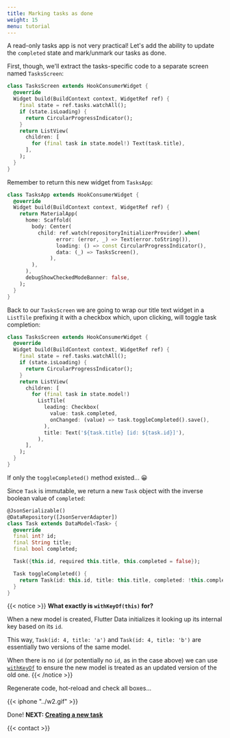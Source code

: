 ```yaml
---
title: Marking tasks as done
weight: 15
menu: tutorial
---
```


A read-only tasks app is not very practical! Let's add the ability to update the `completed` state and mark/unmark our tasks as done.

First, though, we'll extract the tasks-specific code to a separate screen named `TasksScreen`:

```dart
class TasksScreen extends HookConsumerWidget {
  @override
  Widget build(BuildContext context, WidgetRef ref) {
    final state = ref.tasks.watchAll();
    if (state.isLoading) {
      return CircularProgressIndicator();
    }
    return ListView(
      children: [
        for (final task in state.model!) Text(task.title),
      ],
    );
  }
}
```

Remember to return this new widget from `TasksApp`:

```dart {hl_lines=[10]}
class TasksApp extends HookConsumerWidget {
  @override
  Widget build(BuildContext context, WidgetRef ref) {
    return MaterialApp(
      home: Scaffold(
        body: Center(
          child: ref.watch(repositoryInitializerProvider).when(
                error: (error, _) => Text(error.toString()),
                loading: () => const CircularProgressIndicator(),
                data: (_) => TasksScreen(),
              ),
        ),
      ),
      debugShowCheckedModeBanner: false,
    );
  }
}
```

Back to our `TasksScreen` we are going to wrap our title text widget in a `ListTile` prefixing it with a checkbox which, upon clicking, will toggle task completion:


```dart {hl_lines=["11-17"]}
class TasksScreen extends HookConsumerWidget {
  @override
  Widget build(BuildContext context, WidgetRef ref) {
    final state = ref.tasks.watchAll();
    if (state.isLoading) {
      return CircularProgressIndicator();
    }
    return ListView(
      children: [
        for (final task in state.model!)
          ListTile(
            leading: Checkbox(
              value: task.completed,
              onChanged: (value) => task.toggleCompleted().save(),
            ),
            title: Text('${task.title} [id: ${task.id}]'),
          ),
      ],
    );
  }
}
```

If only the `toggleCompleted()` method existed... 😀

Since `Task` is immutable, we return a new `Task` object with the inverse boolean value of `completed`:

```dart {hl_lines=[11 12 13]}
@JsonSerializable()
@DataRepository([JsonServerAdapter])
class Task extends DataModel<Task> {
  @override
  final int? id;
  final String title;
  final bool completed;

  Task({this.id, required this.title, this.completed = false});

  Task toggleCompleted() {
    return Task(id: this.id, title: this.title, completed: !this.completed).withKeyOf(this);
  }
}
```

{{< notice >}}
**What exactly is `withKeyOf(this)` for?**

When a new model is created, Flutter Data initializes it looking up its internal key based on its `id`.

This way, `Task(id: 4, title: 'a')` and `Task(id: 4, title: 'b')` are essentially two versions of the same model.

When there is no `id` (or potentially no `id`, as in the case above) we can use [`withKeyOf`](/docs/models/#withkeyof) to ensure the new model is treated as an updated version of the old one.
{{< /notice >}}

Regenerate code, hot-reload and check all boxes...

{{< iphone "../w2.gif" >}}

Done! **NEXT: [Creating a new task](/tutorial/creating)**

{{< contact >}}